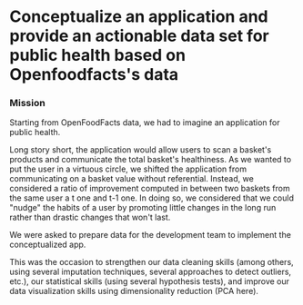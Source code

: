 # Conceptualize an application and provide an actionable data set for public health based on Openfoodfacts's data

### Mission

Starting from OpenFoodFacts data, we had to imagine an application for public health. 

Long story short, the application would allow users to scan a basket's products and communicate the total basket's healthiness. 
As we wanted to put the user in a virtuous circle, we shifted the application from communicating on a basket value without referential. Instead, we considered a ratio of improvement computed in between two baskets from the same user a t one and t-1 one. In doing so, we considered that we could "nudge" the habits of a user by promoting little changes in the long run rather than drastic changes that won't last. 

We were asked to prepare data for the development team to implement the conceptualized app. 

This was the occasion to strengthen our data cleaning skills (among others, using several imputation techniques, several approaches to detect outliers, etc.), our statistical skills (using several hypothesis tests), and improve our data visualization skills using dimensionality reduction (PCA here).
